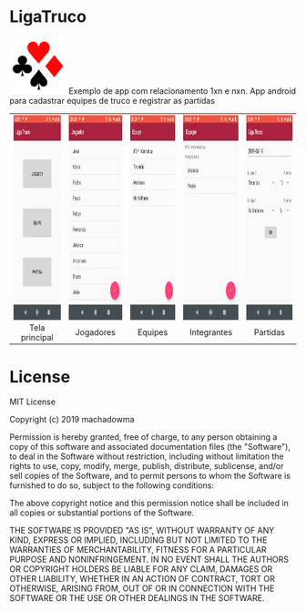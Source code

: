 # LigaTruco
<img src="https://github.com/machadowma/LigaTruco/blob/master/ligatruco.png" width=100 heigth=100>
Exemplo de app com relacionamento 1xn e nxn. App android para cadastrar equipes de truco e registrar as partidas

<table>
<tr align=center>
<td><img src="https://github.com/machadowma/LigaTruco/blob/master/main.png" align="left" height="360" width="180" ></td>
<td><img src="jogador.png" align="left" height="360" width="180" ></td>
<td><img src="equipe.png" align="left" height="360" width="180" ></td>
<td><img src="integrantes.png" align="left" height="360" width="180" ></td>
<td><img src="partida.png" align="left" height="360" width="180" ></td>
</tr>
<tr align=center>
<td>Tela principal</td>
<td>Jogadores</td>
<td>Equipes</td>
<td>Integrantes</td>
<td>Partidas</td>
</tr>
</table>

# License

MIT License

Copyright (c) 2019 machadowma

Permission is hereby granted, free of charge, to any person obtaining a copy
of this software and associated documentation files (the "Software"), to deal
in the Software without restriction, including without limitation the rights
to use, copy, modify, merge, publish, distribute, sublicense, and/or sell
copies of the Software, and to permit persons to whom the Software is
furnished to do so, subject to the following conditions:

The above copyright notice and this permission notice shall be included in all
copies or substantial portions of the Software.

THE SOFTWARE IS PROVIDED "AS IS", WITHOUT WARRANTY OF ANY KIND, EXPRESS OR
IMPLIED, INCLUDING BUT NOT LIMITED TO THE WARRANTIES OF MERCHANTABILITY,
FITNESS FOR A PARTICULAR PURPOSE AND NONINFRINGEMENT. IN NO EVENT SHALL THE
AUTHORS OR COPYRIGHT HOLDERS BE LIABLE FOR ANY CLAIM, DAMAGES OR OTHER
LIABILITY, WHETHER IN AN ACTION OF CONTRACT, TORT OR OTHERWISE, ARISING FROM,
OUT OF OR IN CONNECTION WITH THE SOFTWARE OR THE USE OR OTHER DEALINGS IN THE
SOFTWARE.
